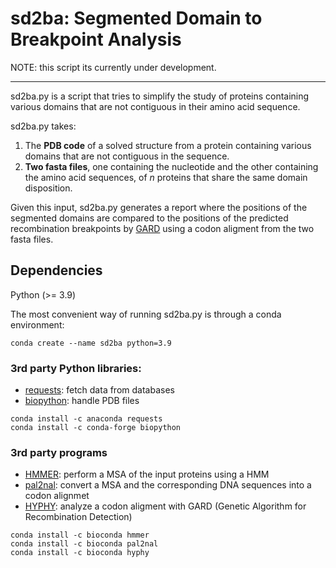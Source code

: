 # sd2ba: Segmented Domain to Breakpoint Analysis

NOTE: this script its currently under development.

---

sd2ba.py is a script that tries to simplify the study of proteins containing various domains that are not contiguous in their amino acid sequence. 

sd2ba.py takes:

1. The **PDB code** of a solved structure from a protein containing various domains that are not contiguous in the sequence.
2. **Two fasta files**, one containing the nucleotide and the other containing
   the amino acid sequences, of *n* proteins that share the same domain disposition.

Given this input, sd2ba.py generates a report where the positions of the segmented domains are compared to the positions of  the predicted recombination breakpoints by [GARD](<https://doi.org/10.1093/bioinformatics/btl474>) using a codon aligment from the two fasta files.

## Dependencies

Python (>= 3.9)

The most convenient way of running sd2ba.py is through a conda environment:

```shell
conda create --name sd2ba python=3.9
```

### 3rd party Python libraries:

- [requests](<https://pypi.org/project/requests/>): fetch data from databases
- [biopython](<https://pypi.org/project/biopython/>): handle PDB files

```shell
conda install -c anaconda requests
conda install -c conda-forge biopython
```

### 3rd party programs

- [HMMER](<https://anaconda.org/bioconda/hmmer>): perform a MSA of the input
  proteins using a HMM
- [pal2nal](<https://anaconda.org/bioconda/pal2nal>): convert a MSA and the corresponding DNA sequences into a codon alignmet
- [HYPHY](<https://anaconda.org/bioconda/hyphy/>): analyze a codon aligment with GARD (Genetic Algorithm for Recombination Detection)

```shell
conda install -c bioconda hmmer
conda install -c bioconda pal2nal
conda install -c bioconda hyphy
```

